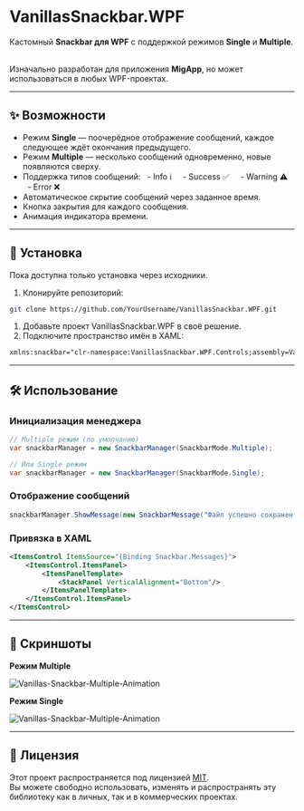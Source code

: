 # VanillasSnackbar.WPF

Кастомный **Snackbar для WPF** с поддержкой режимов **Single** и **Multiple**.  

Изначально разработан для приложения **MigApp**, но может использоваться в любых WPF-проектах.

---

## ✨ Возможности

- Режим **Single** — поочерёдное отображение сообщений, каждое следующее ждёт окончания предыдущего.  
- Режим **Multiple** — несколько сообщений одновременно, новые появляются сверху.  
- Поддержка типов сообщений:
  - Info ℹ️  
  - Success ✅  
  - Warning ⚠️  
  - Error ❌  
- Автоматическое скрытие сообщений через заданное время.  
- Кнопка закрытия для каждого сообщения.  
- Анимация индикатора времени.  

---

## 🚀 Установка

Пока доступна только установка через исходники.

1. Клонируйте репозиторий:
```bash
git clone https://github.com/YourUsername/VanillasSnackbar.WPF.git
```
1. Добавьте проект VanillasSnackbar.WPF в своё решение.
2. Подключите пространство имён в XAML:
```xml
xmlns:snackbar="clr-namespace:VanillasSnackbar.WPF.Controls;assembly=VanillasSnackbar.WPF"
```

---

## 🛠 Использование

### Инициализация менеджера
```csharp
// Multiple режим (по умолчанию)
var snackbarManager = new SnackbarManager(SnackbarMode.Multiple);

// Или Single режим
var snackbarManager = new SnackbarManager(SnackbarMode.Single);
```

### Отображение сообщений
```csharp
snackbarManager.ShowMessage(new SnackbarMessage("Файл успешно сохранен!", SnackbarType.Success, TimeSpan.FromSeconds(3)));
```

### Привязка в XAML
```xml
<ItemsControl ItemsSource="{Binding Snackbar.Messages}">
    <ItemsControl.ItemsPanel>
        <ItemsPanelTemplate>
            <StackPanel VerticalAlignment="Bottom"/>
        </ItemsPanelTemplate>
    </ItemsControl.ItemsPanel>
</ItemsControl>
```

---

## 📸 Скриншоты

**Режим Multiple**

<img src="https://media2.giphy.com/media/v1.Y2lkPTc5MGI3NjExcHh6bGd0dGkwbmtubnlqMDc0a3M0NHhwZWp4N3FkMGg0MTFjbTc0YiZlcD12MV9pbnRlcm5hbF9naWZfYnlfaWQmY3Q9Zw/oXGtmVNEZrVNGVCwEb/giphy.gif" alt="Vanillas-Snackbar-Multiple-Animation" border="0">

**Режим Single**

<img src="https://media4.giphy.com/media/v1.Y2lkPTc5MGI3NjExNjB6bnMxdDJ3YTc2d3JrZGRrc2x2OWVmdjJrd2ptbThxYWduejQ3dyZlcD12MV9pbnRlcm5hbF9naWZfYnlfaWQmY3Q9Zw/dFRR9cv51lA8NZmJ3K/giphy.gif" alt="Vanillas-Snackbar-Multiple-Animation" border="0">

---

## 📄 Лицензия

Этот проект распространяется под лицензией [MIT](LICENSE).  
Вы можете свободно использовать, изменять и распространять эту библиотеку как в личных, так и в коммерческих проектах.
